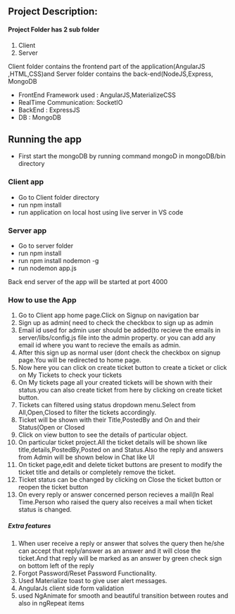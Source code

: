 ## Project Description:

#### Project Folder has 2 sub folder 
1. Client
2. Server

Client folder contains the frontend part of the application(AngularJS ,HTML,CSS)and Server folder contains the back-end(NodeJS,Express, MongoDB

* FrontEnd Framework used : AngularJS,MaterializeCSS
* RealTime Communication: SocketIO
* BackEnd : ExpressJS
* DB : MongoDB

## Running the app

* First start the mongoDB by  running command mongoD in mongoDB/bin directory

### Client app
* Go to Client folder directory
* run npm install
* run application on local host using live server in VS code

### Server app
* Go to server folder
* run npm install
* run npm install nodemon -g
* run nodemon app.js

Back end server of the app will be started at port 4000


### How to use the App

1. Go to Client app home page.Click on Signup on navigation bar
2. Sign up as admin( need to check the checkbox to sign up as admin
3. Email id used for admin user should be added(to recieve the emails in server/libs/config.js file into the admin property.
or you can add any email id where you want to recieve the emails as admin.
4. After this  sign up as normal user (dont check the checkbox on signup page.You will be redirected to home page.
5. Now here you can click on create ticket button to create a ticket or click on My Tickets to check your tickets
6. On My tickets page all your created tickets will be shown with their status.you can also create ticket from here by clicking on create ticket button.
7. Tickets can filtered using status dropdown menu.Select from All,Open,Closed to filter the tickets accordingly.
8. Ticket will be shown with their Title,PostedBy and On and their Status(Open or Closed
9. Click on view button to see the details of particular object.
10. On particular ticket project.All the ticket details will be shown like title,details,PostedBy,Posted on and Status.Also the reply and answers from Admin will be shown below in Chat like UI
11. On ticket page,edit and delete ticket buttons are present to modify the ticket title and details or completely remove the ticket.
12. Ticket status can be changed by clicking on Close the ticket button or reopen the ticket button
13. On every reply or answer concerned person recieves a mail(In Real Time.Person who raised the query also receives a mail when ticket status is changed.

##### Extra features
1. When user receive a reply or answer that solves the query then he/she can accept that reply/answer as an answer and it will close the ticket.And that reply will be marked as an answer by green check sign on bottom left of the reply
2. Forgot Password/Reset Password Functionality.
3. Used Materialize toast to give user alert messages.
4. AngularJs client side form validation
5. used NgAnimate for smooth and beautiful transition between routes and also in ngRepeat items   


